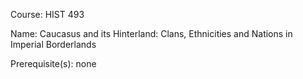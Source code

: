 




Course: HIST 493

Name: Caucasus and its Hinterland: Clans, Ethnicities and Nations in Imperial Borderlands

Prerequisite(s): none
